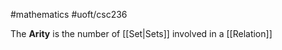 #mathematics 
#uoft/csc236 

The **Arity** is the number of [[Set|Sets]] involved in a [[Relation]] 